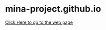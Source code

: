# mina-project.github.io
<a href="https://mina-project.github.io">Click Here to go to the web page</a></h1>
